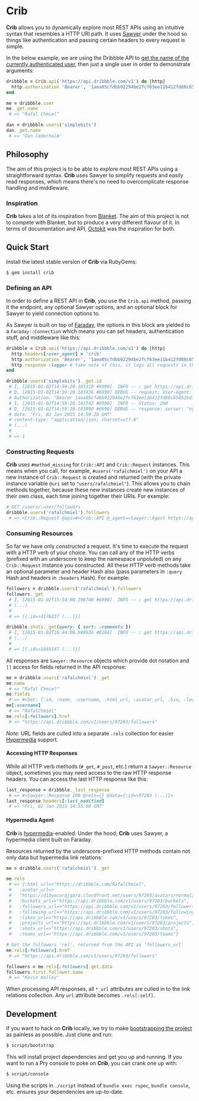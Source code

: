 # Crib
**Crib** allows you to dynamically explore most REST APIs using an intuitive syntax that resembles a HTTP URI path. It uses [Sawyer](https://github.com/lostisland/sawyer) under the hood so things like authentication and passing certain headers to every request is simple.

In the below example, we are using the Dribbble API to [get the name of the currently authenticated user](http://developer.dribbble.com/v1/users/#get-the-authenticated-user), then just a single user in order to demonstrate arguments:

```ruby
dribbble = Crib.api('https://api.dribbble.com/v1') do |http|
  http.authorization 'Bearer', '1aea05cfdbb92294be2fcf63ee11b412fd88c65051bd3144302c30ae8ba18896'
end

me = dribbble.user
me._get.name
 # => "Rafal Chmiel"

dan = dribbble.users('simplebits')
dan._get.name
 # => "Dan Cederholm"
```

## Philosophy
The aim of this project is to be able to explore most REST APIs using a straightforward syntax. **Crib** uses Sawyer to simplify requests and easily read responses, which means there's no need to overcomplicate response handling and middleware.

### Inspiration
**Crib** takes a lot of its inspiration from [Blanket](https://github.com/inf0rmer/blanket). The aim of this project is not to compete with Blanket, but to produce a very different flavour of it. In terms of documentation and API, [Octokit](https://github.com/octokit/octokit.rb) was the inspiration for both.

## Quick Start
Install the latest stable version of **Crib** via RubyGems:

```bash
$ gem install crib
```

### Defining an API
In order to define a REST API in **Crib**, you use the `Crib.api` method, passing it the endpoint, any optional Sawyer options, and an optional block for Sawyer to yield connection options to.

As Sawyer is built on top of [Faraday](https://github.com/lostisland/faraday), the options in this block are yielded to a `Faraday::Connection` which means you can set headers, authentication stuff, and middleware like this:

```ruby
dribbble = Crib.api('https://api.dribbble.com/v1') do |http|
  http.headers[:user_agent] = 'crib'
  http.authorization 'Bearer', '1aea05cfdbb92294be2fcf63ee11b412fd88c65051bd3144302c30ae8ba18896'
  http.response :logger # take note of this, it logs all requests in the following examples
end

dribbble.users('simplebits')._get.id
 # I, [2015-01-02T14:59:20.183319 #6990]  INFO -- : get https://api.dribbble.com/v1/users/simplebits
 # D, [2015-01-02T14:59:20.183436 #6990] DEBUG -- request: User-Agent: "crib"
 # Authorization: "Bearer 1aea05cfdbb92294be2fcf63ee11b412fd88c65051bd3144302c30ae8ba18896"
 # I, [2015-01-02T14:59:20.183742 #6990]  INFO -- Status: 200
 # D, [2015-01-02T14:59:20.183890 #6990] DEBUG -- response: server: "nginx"
 # date: "Fri, 02 Jan 2015 14:59:20 GMT"
 # content-type: "application/json; charset=utf-8"
 # (...)
 #
 # => 1
```

### Constructing Requests
**Crib** uses `#method_missing` for `Crib::API` and `Crib::Request` instances. This means when you call, for example, `#users('rafalchmiel')` on your API a new instance of `Crib::Request` is created and returned (with the private instance variable `@uri` set to `"users/rafalchmiel"`). This allows you to chain methods together, because these new instances create new instances of their own class, each time joining together their URIs. For example:

```ruby
# GET /users/:user/followers
dribbble.users('rafalchmiel').followers
 # => <Crib::Request @api=#<Crib::API @_agent=<Sawyer::Agent https://api.dribbble.com/v1>, @_last_response=#<Sawyer::Response 200 @rels={} @data={...}>, @uri="users/rafalchmiel/followers">
```

### Consuming Resources
So far we have only *constructed* a request. It's time to execute the request with a HTTP verb of your choice. You can call any of the HTTP verbs (prefixed with an underscore to keep the namespace unpoluted) on any `Crib::Request` instance you constructed. All these HTTP verb methods take an optional parameter and header Hash also (pass parameters in `:query` Hash and headers in `:headers` Hash). For example:

```ruby
followers = dribbble.users('rafalchmiel').followers
followers._get
 # I, [2015-01-02T15:54:00.196740 #6990]  INFO -- : get https://api.dribbble.com/v1/users/rafalchmiel/followers
 # (...)
 #
 # => [{:id=>3178237 (...)}]

dribbble.shots._get(query: { sort: :comments })
 # I, [2015-01-02T16:44:00.989936 #8284]  INFO -- : get https://api.dribbble.com/v1/shots?sort=comments
 # (...)
 #
 # => [{:id=>1865147 (...)}]
```

All responses are `Sawyer::Resource` objects which provide dot notation and `[]` access for fields returned in the API response:

```ruby
me = dribbble.users('rafalchmiel')._get
me.name
 # => "Rafal Chmiel"
me.fields
 # => #<Set: {:id, :name, :username, :html_url, :avatar_url, :bio, :location, :links, :buckets_count, :followers_count, :followings_count, :likes_count, :projects_count, :shots_count, :teams_count, :type, :pro, :buckets_url, :followers_url, :following_url, :likes_url, :projects_url, :shots_url, :teams_url, :created_at, :updated_at}>
me[:username]
 # => "RafalChmiel"
me.rels[:followers].href
 # => "https://api.dribbble.com/v1/users/97203/followers"
```

*Note:* URL fields are culled into a separate `.rels` collection for easier [Hypermedia](#hypermedia-agent) support.

#### Accessing HTTP Responses
While all HTTP verb methods (`#_get`, `#_post`, etc.) return a `Sawyer::Resource` object, sometimes you may need access to the raw HTTP response headers. You can access the last HTTP response like this:

```ruby
last_response = dribbble._last_response
 # => #<Sawyer::Response 200 @rels={} @data={:id=>97203 (...)}>
last_response.headers[:last_modified]
 # => "Fri, 02 Jan 2015 14:35:08 GMT"
```

#### Hypermedia Agent
**Crib** is [hypermedia](http://en.wikipedia.org/wiki/Hypermedia)-enabled. Under the hood, **Crib** uses Sawyer, a hypermedia client built on Faraday.

Resources returned by the underscore-prefixed HTTP methods contain not only data but hypermedia link relations:

```ruby
me = dribbble.users('rafalchmiel')._get

me.rels
 # => {:html_url=>"https://dribbble.com/RafalChmiel",
 #   :avatar_url=>
 #   "https://d13yacurqjgara.cloudfront.net/users/97203/avatars/normal/profile-icon-margin-transparent.png?1385898916",
 #   :buckets_url=>"https://api.dribbble.com/v1/users/97203/buckets",
 #   :followers_url=>"https://api.dribbble.com/v1/users/97203/followers",
 #   :following_url=>"https://api.dribbble.com/v1/users/97203/following",
 #   :likes_url=>"https://api.dribbble.com/v1/users/97203/likes",
 #   :projects_url=>"https://api.dribbble.com/v1/users/97203/projects",
 #   :shots_url=>"https://api.dribbble.com/v1/users/97203/shots",
 #   :teams_url=>"https://api.dribbble.com/v1/users/97203/teams"}

# Get the followers 'rel', returned from the API as 'followers_url'
me.rels[:followers].href
 # => "https://api.dribbble.com/v1/users/97203/followers"

followers = me.rels[:followers].get.data
followers.first.follower.name
 # => "Kevin Halley"
```

When processing API responses, all `*_url` attributes are culled in to the link relations collection. Any `url` attribute becomes `.rels[:self]`.

## Development
If you want to hack on **Crib** locally, we try to make [bootstrapping the project](http://wynnnetherland.com/linked/2013012801/bootstrapping-consistency) as painless as possible. Just clone and run:

```bash
$ script/bootstrap
```

This will install project dependencies and get you up and running. If you want to run a Pry console to poke on **Crib**, you can crank one up with:

```bash
$ script/console
```

Using the scripts in `./script` instead of `bundle exec rspec`, `bundle console`, etc. ensures your dependencies are up-to-date.
